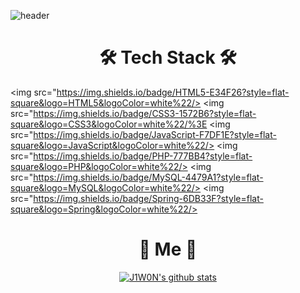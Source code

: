 ![header](https://capsule-render.vercel.app/api?type=waving&text=YunChan&animation=scaleIn&fontColor=fffff&descAlign=70&descAlignY=70&height=250&fontSize=100&descSize=25)




<h1 align="center">🛠 Tech Stack 🛠</h1>

<p align="center">
  
  <img src="https://img.shields.io/badge/HTML5-E34F26?style=flat-square&logo=HTML5&logoColor=white%22/>
  <img src="https://img.shields.io/badge/CSS3-1572B6?style=flat-square&logo=CSS3&logoColor=white%22/%3E
  <img src="https://img.shields.io/badge/JavaScript-F7DF1E?style=flat-square&logo=JavaScript&logoColor=white%22/>
  <img src="https://img.shields.io/badge/PHP-777BB4?style=flat-square&logo=PHP&logoColor=white%22/>
  <img src="https://img.shields.io/badge/MySQL-4479A1?style=flat-square&logo=MySQL&logoColor=white%22/>
  <img src="https://img.shields.io/badge/Spring-6DB33F?style=flat-square&logo=Spring&logoColor=white%22/>
  
</p>


<h1 align="center">🌹 Me 🌹</h1>
<p align="center">
  <a href="https://www.instagram.com/%22%3E<img src="https://img.shields.io/badge/Instagram-E4405F?style=flat-square&logo=Instagram&logoColor=white%22/%3E</a>
  <a href="https://j1w0n-071209.tistory.com/%22%3E<img src="https://img.shields.io/badge/Tistory-000000?style=flat-square&logo=Tistory&logoColor=white%22/%3E</a>
</p>

<div align="center"> 

  ![J1W0N's github stats](https://github-readme-stats.vercel.app/api?username=YunChan-Oh&show_icons=true)

</div>

</div>
